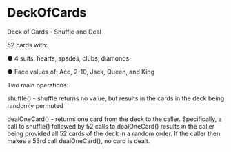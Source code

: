# DeckOfCards
Deck of Cards - Shuffle and Deal

52 cards with:

● 4 suits: hearts, spades, clubs, diamonds

● Face values of: Ace, 2-10, Jack, Queen, and King

Two main operations:

shuffle() - shuffle returns no value, but results in the cards in the deck being randomly
permuted

dealOneCard() - returns one card from the deck to the caller. Specifically, a call to
shuffle() followed by 52 calls to dealOneCard() results in the caller being provided
all 52 cards of the deck in a random order. If the caller then makes a 53rd call
dealOneCard(), no card is dealt.
